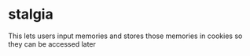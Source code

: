 # stalgia
This lets users input memories and stores those memories in cookies so they can be accessed later
